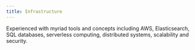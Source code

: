 ```yaml
---
title: Infrastructure
---
```


Experienced with myriad tools and concepts including AWS, Elasticsearch, SQL databases, serverless computing, distributed systems, scalability and security.
